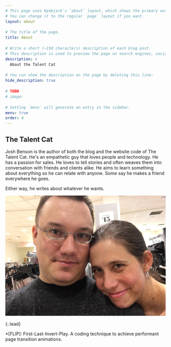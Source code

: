 ```yaml
---
# This page uses Hydejack's `about` layout, which shows the primary author's picture and about text at the top.
# You can change it to the regular `page` layout if you want.
layout: about

# The title of the page.
title: About

# Write a short (~150 characters) description of each blog post.
# This description is used to preview the page on search engines, social media, etc.
description: >
  About the Talent Cat

# You can show the description on the page by deleting this line:
hide_description: true

# TODO
# image:

# Setting `menu` will generate an entry in the sidebar.
menu: true
order: 4
---
```


## The Talent Cat

Josh Benson is the author of both the blog and the website code of The Talent Cat. He's an empathetic guy that loves people and technology. He has a passion for sales. He loves to tell stories and often weaves them into conversation with friends and clients alike. He aims to learn something about everything so he can relate with anyone. Some say he makes a friend everywhere he goes.

Either way, he writes about whatever he wants.

![me](/assets/img/me.jpg)

{:.lead}


*[FLIP]: First-Last-Invert-Play. A coding technique to achieve performant page transition animations.
